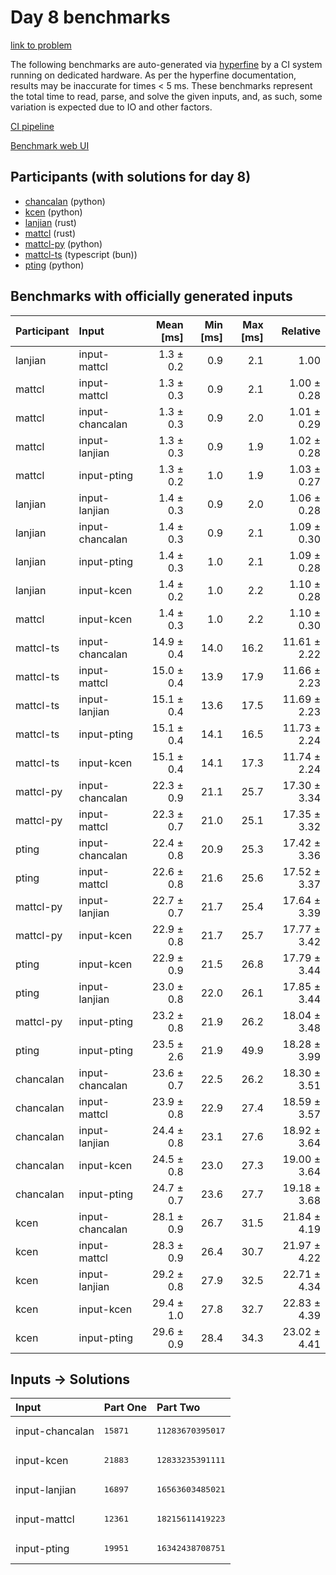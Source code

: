 # Day 8 benchmarks

[link to problem](https://adventofcode.com/2023/day/8)

The following benchmarks are auto-generated via
[hyperfine](https://github.com/sharkdp/hyperfine) by a CI system running on
dedicated hardware. As per the hyperfine documentation, results may be
inaccurate for times < 5 ms. These benchmarks represent the total time to read,
parse, and solve the given inputs, and, as such, some variation is expected due
to IO and other factors.

[CI pipeline](http://ci.papercode.net:8080/teams/main/pipelines/aoc2023)

[Benchmark web UI](https://aoc.ancalagon.black)


## Participants (with solutions for day 8)

- [chancalan](https://github.com/chancalan/aoc2023) (python)
- [kcen](https://github.com/kcen/aoc2023) (python)
- [lanjian](https://github.com/lanjian/aoc-2023) (rust)
- [mattcl](https://github.com/mattcl/aoc2023) (rust)
- [mattcl-py](https://github.com/mattcl/aoc2023-py) (python)
- [mattcl-ts](https://github.com/mattcl/aoc2023-js) (typescript (bun))
- [pting](https://github.com/pting/aoc2023) (python)


## Benchmarks with officially generated inputs

| Participant | Input | Mean [ms] | Min [ms] | Max [ms] | Relative |
|:---|:---|---:|---:|---:|---:|
| lanjian | input-mattcl | 1.3 ± 0.2 | 0.9 | 2.1 | 1.00 |
| mattcl | input-mattcl | 1.3 ± 0.3 | 0.9 | 2.1 | 1.00 ± 0.28 |
| mattcl | input-chancalan | 1.3 ± 0.3 | 0.9 | 2.0 | 1.01 ± 0.29 |
| mattcl | input-lanjian | 1.3 ± 0.3 | 0.9 | 1.9 | 1.02 ± 0.28 |
| mattcl | input-pting | 1.3 ± 0.2 | 1.0 | 1.9 | 1.03 ± 0.27 |
| lanjian | input-lanjian | 1.4 ± 0.3 | 0.9 | 2.0 | 1.06 ± 0.28 |
| lanjian | input-chancalan | 1.4 ± 0.3 | 0.9 | 2.1 | 1.09 ± 0.30 |
| lanjian | input-pting | 1.4 ± 0.3 | 1.0 | 2.1 | 1.09 ± 0.28 |
| lanjian | input-kcen | 1.4 ± 0.2 | 1.0 | 2.2 | 1.10 ± 0.28 |
| mattcl | input-kcen | 1.4 ± 0.3 | 1.0 | 2.2 | 1.10 ± 0.30 |
| mattcl-ts | input-chancalan | 14.9 ± 0.4 | 14.0 | 16.2 | 11.61 ± 2.22 |
| mattcl-ts | input-mattcl | 15.0 ± 0.4 | 13.9 | 17.9 | 11.66 ± 2.23 |
| mattcl-ts | input-lanjian | 15.1 ± 0.4 | 13.6 | 17.5 | 11.69 ± 2.23 |
| mattcl-ts | input-pting | 15.1 ± 0.4 | 14.1 | 16.5 | 11.73 ± 2.24 |
| mattcl-ts | input-kcen | 15.1 ± 0.4 | 14.1 | 17.3 | 11.74 ± 2.24 |
| mattcl-py | input-chancalan | 22.3 ± 0.9 | 21.1 | 25.7 | 17.30 ± 3.34 |
| mattcl-py | input-mattcl | 22.3 ± 0.7 | 21.0 | 25.1 | 17.35 ± 3.32 |
| pting | input-chancalan | 22.4 ± 0.8 | 20.9 | 25.3 | 17.42 ± 3.36 |
| pting | input-mattcl | 22.6 ± 0.8 | 21.6 | 25.6 | 17.52 ± 3.37 |
| mattcl-py | input-lanjian | 22.7 ± 0.7 | 21.7 | 25.4 | 17.64 ± 3.39 |
| mattcl-py | input-kcen | 22.9 ± 0.8 | 21.7 | 25.7 | 17.77 ± 3.42 |
| pting | input-kcen | 22.9 ± 0.9 | 21.5 | 26.8 | 17.79 ± 3.44 |
| pting | input-lanjian | 23.0 ± 0.8 | 22.0 | 26.1 | 17.85 ± 3.44 |
| mattcl-py | input-pting | 23.2 ± 0.8 | 21.9 | 26.2 | 18.04 ± 3.48 |
| pting | input-pting | 23.5 ± 2.6 | 21.9 | 49.9 | 18.28 ± 3.99 |
| chancalan | input-chancalan | 23.6 ± 0.7 | 22.5 | 26.2 | 18.30 ± 3.51 |
| chancalan | input-mattcl | 23.9 ± 0.8 | 22.9 | 27.4 | 18.59 ± 3.57 |
| chancalan | input-lanjian | 24.4 ± 0.8 | 23.1 | 27.6 | 18.92 ± 3.64 |
| chancalan | input-kcen | 24.5 ± 0.8 | 23.0 | 27.3 | 19.00 ± 3.64 |
| chancalan | input-pting | 24.7 ± 0.7 | 23.6 | 27.7 | 19.18 ± 3.68 |
| kcen | input-chancalan | 28.1 ± 0.9 | 26.7 | 31.5 | 21.84 ± 4.19 |
| kcen | input-mattcl | 28.3 ± 0.9 | 26.4 | 30.7 | 21.97 ± 4.22 |
| kcen | input-lanjian | 29.2 ± 0.8 | 27.9 | 32.5 | 22.71 ± 4.34 |
| kcen | input-kcen | 29.4 ± 1.0 | 27.8 | 32.7 | 22.83 ± 4.39 |
| kcen | input-pting | 29.6 ± 0.9 | 28.4 | 34.3 | 23.02 ± 4.41 |


## Inputs -> Solutions

| Input | Part One | Part Two |
|:---|:---|:---|
|input-chancalan|<pre>15871</pre>|<pre>11283670395017</pre>|
|input-kcen|<pre>21883</pre>|<pre>12833235391111</pre>|
|input-lanjian|<pre>16897</pre>|<pre>16563603485021</pre>|
|input-mattcl|<pre>12361</pre>|<pre>18215611419223</pre>|
|input-pting|<pre>19951</pre>|<pre>16342438708751</pre>|